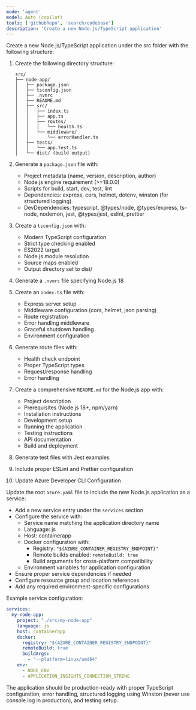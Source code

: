 ```yaml
---
mode: 'agent'
model: Auto (copilot)
tools: ['githubRepo', 'search/codebase']
description: 'Create a new Node.js/TypeScript application'
---
```

Create a new Node.js/TypeScript application under the src folder with the following structure:

1. Create the following directory structure:
   ```
   src/
   ├── node-app/
   │   ├── package.json
   │   ├── tsconfig.json
   │   ├── .nvmrc
   │   ├── README.md
   │   ├── src/
   │   │   ├── index.ts
   │   │   ├── app.ts
   │   │   ├── routes/
   │   │   │   └── health.ts
   │   │   └── middleware/
   │   │       └── errorHandler.ts
   │   ├── tests/
   │   │   └── app.test.ts
   │   └── dist/ (build output)
   ```

2. Generate a `package.json` file with:
   - Project metadata (name, version, description, author)
   - Node.js engine requirement (>=18.0.0)
   - Scripts for build, start, dev, test, lint
   - Dependencies: express, cors, helmet, dotenv, winston (for structured logging)
   - DevDependencies: typescript, @types/node, @types/express, ts-node, nodemon, jest, @types/jest, eslint, prettier

3. Create a `tsconfig.json` with:
   - Modern TypeScript configuration
   - Strict type checking enabled
   - ES2022 target
   - Node.js module resolution
   - Source maps enabled
   - Output directory set to dist/

4. Generate a `.nvmrc` file specifying Node.js 18

5. Create an `index.ts` file with:
   - Express server setup
   - Middleware configuration (cors, helmet, json parsing)
   - Route registration
   - Error handling middleware
   - Graceful shutdown handling
   - Environment configuration

6. Generate route files with:
   - Health check endpoint
   - Proper TypeScript types
   - Request/response handling
   - Error handling

7. Create a comprehensive `README.md` for the Node.js app with:
   - Project description
   - Prerequisites (Node.js 18+, npm/yarn)
   - Installation instructions
   - Development setup
   - Running the application
   - Testing instructions
   - API documentation
   - Build and deployment

8. Generate test files with Jest examples

9. Include proper ESLint and Prettier configuration

10. Update Azure Developer CLI Configuration

Update the root `azure.yaml` file to include the new Node.js application as a service:

- Add a new service entry under the `services` section
- Configure the service with:
  - Service name matching the application directory name
  - Language: js
  - Host: containerapp
  - Docker configuration with:
    - Registry: `"${AZURE_CONTAINER_REGISTRY_ENDPOINT}"`
    - Remote builds enabled: `remoteBuild: true`
    - Build arguments for cross-platform compatibility
  - Environment variables for application configuration
- Ensure proper service dependencies if needed
- Configure resource group and location references
- Add any required environment-specific configurations

Example service configuration:
```yaml
services:
  my-node-app:
    project: "./src/my-node-app"
    language: js
    host: containerapp
    docker:
      registry: "${AZURE_CONTAINER_REGISTRY_ENDPOINT}"
      remoteBuild: true
      buildArgs:
        - "--platform=linux/amd64"
    env:
      - NODE_ENV
      - APPLICATION_INSIGHTS_CONNECTION_STRING
```

The application should be production-ready with proper TypeScript configuration, error handling, structured logging using Winston (never use console.log in production), and testing setup.